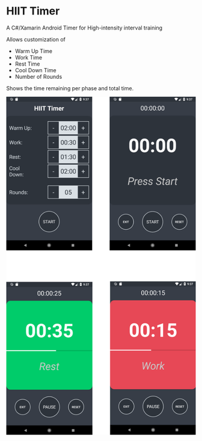 # HIIT Timer

A C#/Xamarin Android Timer for High-intensity interval training

Allows customization of 
- Warm Up Time
- Work Time
- Rest Time
- Cool Down Time
- Number of Rounds

Shows the time remaining per phase and total time.


![](screens.png)
